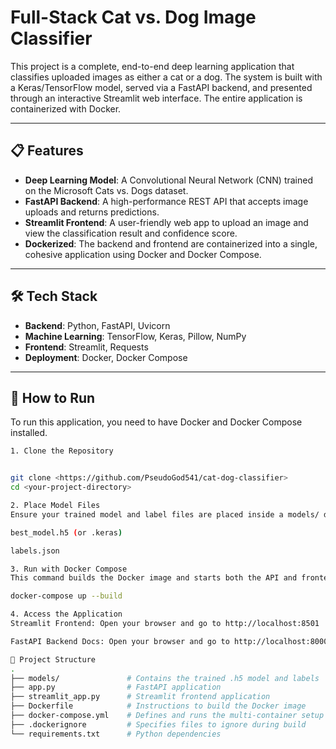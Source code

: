 # Full-Stack Cat vs. Dog Image Classifier

This project is a complete, end-to-end deep learning application that classifies uploaded images as either a cat or a dog. The system is built with a Keras/TensorFlow model, served via a FastAPI backend, and presented through an interactive Streamlit web interface. The entire application is containerized with Docker.



---

## 📋 Features

-   **Deep Learning Model**: A Convolutional Neural Network (CNN) trained on the Microsoft Cats vs. Dogs dataset.
-   **FastAPI Backend**: A high-performance REST API that accepts image uploads and returns predictions.
-   **Streamlit Frontend**: A user-friendly web app to upload an image and view the classification result and confidence score.
-   **Dockerized**: The backend and frontend are containerized into a single, cohesive application using Docker and Docker Compose.

---

## 🛠️ Tech Stack

-   **Backend**: Python, FastAPI, Uvicorn
-   **Machine Learning**: TensorFlow, Keras, Pillow, NumPy
-   **Frontend**: Streamlit, Requests
-   **Deployment**: Docker, Docker Compose

---

## 🚀 How to Run

To run this application, you need to have Docker and Docker Compose installed.
```bash
1. Clone the Repository


git clone <https://github.com/PseudoGod541/cat-dog-classifier>
cd <your-project-directory>

2. Place Model Files
Ensure your trained model and label files are placed inside a models/ directory:

best_model.h5 (or .keras)

labels.json

3. Run with Docker Compose
This command builds the Docker image and starts both the API and frontend services.

docker-compose up --build

4. Access the Application
Streamlit Frontend: Open your browser and go to http://localhost:8501

FastAPI Backend Docs: Open your browser and go to http://localhost:8000/docs

📁 Project Structure
.
├── models/               # Contains the trained .h5 model and labels
├── app.py                # FastAPI application
├── streamlit_app.py      # Streamlit frontend application
├── Dockerfile            # Instructions to build the Docker image
├── docker-compose.yml    # Defines and runs the multi-container setup
├── .dockerignore         # Specifies files to ignore during build
└── requirements.txt      # Python dependencies
